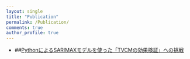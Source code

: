 ```yaml
---
layout: single
title: "Publication"
permalink: /Publication/
comments: true
author_profile: true
---
```


- ##[PythonによるSARIMAXモデルを使った「TVCMの効果検証」への挑戦](https://www.lifull.blog/entry/2019/12/25/151030)
